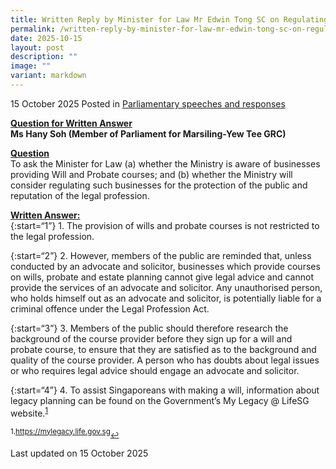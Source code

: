 ```yaml
---
title: Written Reply by Minister for Law Mr Edwin Tong SC on Regulating Businesses Providing Will and Probate Courses
permalink: /written-reply-by-minister-for-law-mr-edwin-tong-sc-on-regulating-businesses-providing-will-and-probate-courses/
date: 2025-10-15
layout: post
description: ""
image: ""
variant: markdown
---
```

15 October 2025 Posted in [Parliamentary speeches and responses](/news/parliamentary-speeches) 

<b><u>Question for Written Answer</u></b><br>
<b>Ms Hany Soh (Member of Parliament for Marsiling-Yew Tee GRC) </b>

<b><u>Question</u></b><br>
To ask the Minister for Law (a) whether the Ministry is aware of businesses providing Will and Probate courses; and (b) whether the Ministry will consider regulating such businesses for the protection of the public and reputation of the legal profession.

<b><u>Written Answer:</u></b><br>
{:start=“1”}
1.&nbsp;The provision of wills and probate courses is not restricted to the legal profession.

{:start=“2”}
2.&nbsp;However, members of the public are reminded that, unless conducted by an advocate and solicitor, businesses which provide courses on wills, probate and estate planning cannot give legal advice and cannot provide the services of an advocate and solicitor. Any unauthorised person, who holds himself out as an advocate and solicitor, is potentially liable for a criminal offence under the Legal Profession Act.

{:start=“3”}
3.&nbsp;Members of the public should therefore research the background of the course provider before they sign up for a will and probate course, to ensure that they are satisfied as to the background and quality of the course provider. A person who has doubts about legal issues or who requires legal advice should engage an advocate and solicitor.

{:start=“4”}
4.&nbsp;To assist Singaporeans with making a will, information about legacy planning can be found on the Government’s My Legacy @ LifeSG website.<sup><a href="#fn1" id="ref1">1</a></sup>

<p></p><p><sup id="fn1">1.<a href="https://mylegacy.life.gov.sg">https://mylegacy.life.gov.sg</a></sup><a href="#ref1" title="Jump back to footnote 1 in the text." style="font-size: 12px">↩</a></p>

<p class="right-side-updated">Last updated on 15 October 2025</p>
